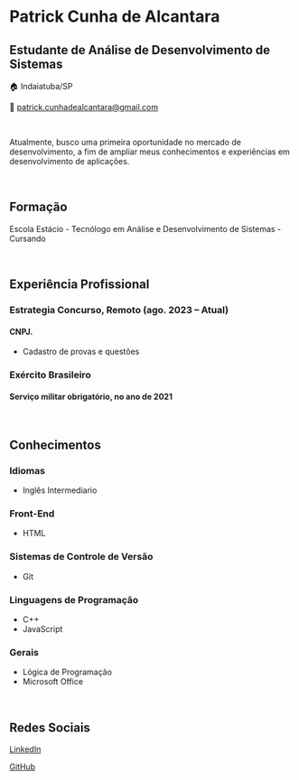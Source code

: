 # __Patrick Cunha de Alcantara__
## __Estudante de Análise de Desenvolvimento de Sistemas__

🏠 Indaiatuba/SP

📧 patrick.cunhadealcantara@gmail.com

<br>

Atualmente, busco uma primeira oportunidade no mercado de desenvolvimento, a fim de ampliar meus conhecimentos e experiências em desenvolvimento de aplicações.

<br>

## Formação
Escola Estácio - Tecnólogo em Análise e Desenvolvimento de Sistemas - Cursando 
 
<br>

## Experiência Profissional
### Estrategia Concurso, Remoto (ago. 2023 – Atual)
#### CNPJ.
* Cadastro de provas e questões

### Exército Brasileiro
#### Serviço militar obrigatório, no ano de 2021

<br>

## Conhecimentos

### Idiomas
* Inglês Intermediario

### Front-End
* HTML

### Sistemas de Controle de Versão
* Git

### Linguagens de Programação
* C++
* JavaScript

### Gerais
* Lógica de Programação
* Microsoft Office

<br>

## Redes Sociais
[LinkedIn](https://www.linkedin.com/in/patrickcunhadealc%C3%A2ntara/)

[GitHub](https://github.com/Patrick-Cunha)

<br>
